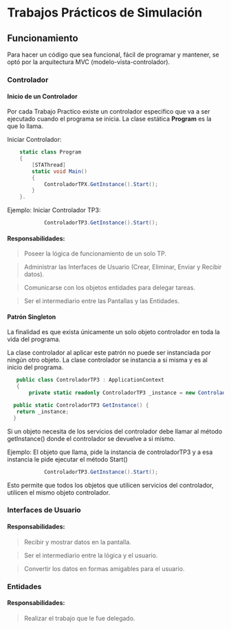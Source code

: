 # Trabajos Prácticos de Simulación


## Funcionamiento

Para hacer un código que sea funcional, fácil de programar y mantener, se optó por la arquitectura MVC (modelo-vista-controlador).

### Controlador

#### Inicio de un Controlador
Por cada Trabajo Practico existe un controlador especifico que va a ser ejecutado cuando el programa se inicia. La clase estática **Program**  es la que lo llama.

Iniciar Controlador:
```C#
    static class Program
    {
        [STAThread]
        static void Main()
        {
            ControladorTPX.GetInstance().Start();
        }
    }.
```
Ejemplo: Iniciar Controlador TP3:

```C#
            ControladorTP3.GetInstance().Start();
```

#### Responsabilidades:

>  Poseer la lógica de funcionamiento de un solo TP.

>  Administrar las Interfaces de Usuario (Crear, Eliminar, Enviar y Recibir datos).

>  Comunicarse con los objetos entidades para delegar tareas.

> Ser el intermediario entre las Pantallas y las Entidades.

#### Patrón Singleton

La finalidad es que exista únicamente un solo objeto controlador en toda la vida del programa.

La clase controlador al aplicar este patrón no puede ser instanciada por ningún otro objeto. La clase controlador se instancia a si misma y es al inicio del programa. 
 ```C#
    public class ControladorTP3 : ApplicationContext
    {
        private static readonly ControladorTP3 _instance = new ControladorTP3();
```

 ```C#
   public static ControladorTP3 GetInstance() {
    return _instance; 
   }
   ```
Si un objeto necesita de los servicios del controlador debe llamar al método getInstance() donde el controlador se devuelve a si mismo.

Ejemplo: El objeto que llama, pide la instancia de controladorTP3 y a esa instancia le pide ejecutar el método Start()
```C#
            ControladorTP3.GetInstance().Start();
```

 Esto permite que todos los objetos que utilicen servicios del controlador, utilicen el mismo objeto controlador.
 

 

### Interfaces de Usuario

#### Responsabilidades:

>  Recibir y mostrar datos en la pantalla.

> Ser el intermediario entre la lógica y el usuario.

> Convertir los datos en formas amigables para el usuario.

### Entidades

#### Responsabilidades:

>  Realizar el trabajo que le fue delegado.
